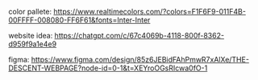 color pallete: https://www.realtimecolors.com/?colors=F1F6F9-011F4B-00FFFF-008080-FF6F61&fonts=Inter-Inter

website idea: https://chatgpt.com/c/67c4069b-4118-800f-8362-d959f9a1e4e9

figma: https://www.figma.com/design/85z6JEBidFAhPmwR7xAlXe/THE-DESCENT-WEBPAGE?node-id=0-1&t=XEYroOGsRIcwa0fO-1
